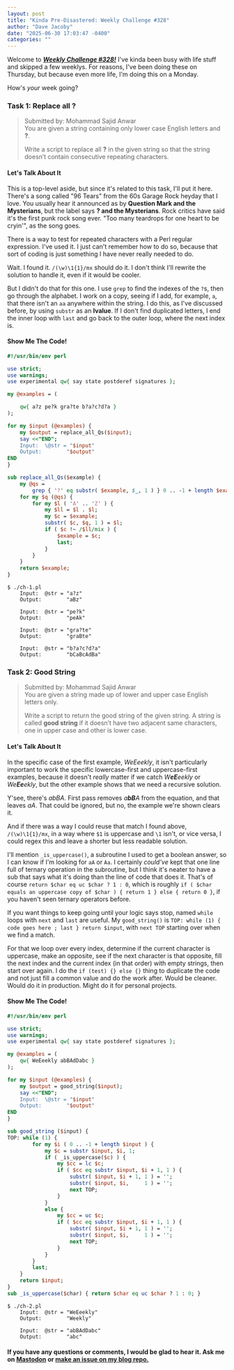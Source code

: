 ```yaml
---
layout: post
title: "Kinda Pre-Disastered: Weekly Challenge #328"
author: "Dave Jacoby"
date: "2025-06-30 17:03:47 -0400"
categories: ""
---
```


Welcome to [_**Weekly Challenge #328!**_](https://theweeklychallenge.org/blog/perl-weekly-challenge-328/) I've kinda been busy with life stuff and skipped a few weeklys. For reasons, I've been doing these on Thursday, but because even more life, I'm doing this on a Monday.

How's _your_ week going?

### Task 1: Replace all ?

> Submitted by: Mohammad Sajid Anwar  
> You are given a string containing only lower case English letters and **?**.
>
> Write a script to replace all **?** in the given string so that the string doesn’t contain consecutive repeating characters.

#### Let's Talk About It

This is a top-level aside, but since it's related to this task, I'll put it here. There's a song called "96 Tears" from the 60s Garage Rock heyday that I love. You usually hear it announced as by **Question Mark and the Mysterians**, but the label says **? and the Mysterians**. Rock critics have said it's the first punk rock song ever. "Too many teardrops for one heart to be cryin'", as the song goes.

There is a way to test for repeated characters with a Perl regular expression. I've used it. I just can't remember how to do so, because that sort of coding is just something I have never really needed to do.

Wait. I found it. `/(\w)\1{1}/mx` should do it. I don't think I'll rewrite the solution to handle it, even if it would be cooler.

But I didn't do that for this one. I use `grep` to find the indexes of the `?`s, then go through the alphabet. I work on a copy, seeing if I add, for example, `a`, that there isn't an `aa` anywhere within the string. I do this, as I've discussed before, by using `substr` as an **lvalue**. If I don't find duplicated letters, I end the inner loop with `last` and go back to the outer loop, where the next index is.

#### Show Me The Code!

```perl
#!/usr/bin/env perl

use strict;
use warnings;
use experimental qw{ say state postderef signatures };

my @examples = (

    qw{ a?z pe?k gra?te b?a?c?d?a }
);

for my $input (@examples) {
    my $output = replace_all_Qs($input);
    say <<"END";
    Input:  \@str = "$input"
    Output:        "$output"
END
}

sub replace_all_Qs($example) {
    my @qs =
        grep { '?' eq substr( $example, $_, 1 ) } 0 .. -1 + length $example;
    for my $q (@qs) {
        for my $l ( 'A' .. 'Z' ) {
            my $ll = $l . $l;
            my $c = $example;
            substr( $c, $q, 1 ) = $l;
            if ( $c !~ /$ll/mix ) {
                $example = $c;
                last;
            }
        }
    }
    return $example;
}
```

```text
$ ./ch-1.pl
    Input:  @str = "a?z"
    Output:        "aBz"

    Input:  @str = "pe?k"
    Output:        "peAk"

    Input:  @str = "gra?te"
    Output:        "graBte"

    Input:  @str = "b?a?c?d?a"
    Output:        "bCaBcAdBa"
```

### Task 2: Good String

> Submitted by: Mohammad Sajid Anwar  
> You are given a string made up of lower and upper case English letters only.
>
> Write a script to return the good string of the given string. A string is called **good string** if it doesn’t have two adjacent same characters, one in upper case and other is lower case.

#### Let's Talk About It

In the specific case of the first example, _WeEeekly_, it isn't particularly important to work the specific lowercase-first and uppercase-first examples, because it doesn't _really_ matter if we catch _W**eE**eekly_ or _We**Ee**ekly_, but the other example shows that we need a recursive solution.

Y'see, there's _abBA_. First pass removes _a**bB**A_ from the equation, and that leaves _aA_. That could be ignored, but no, the example we're shown clears it.

And if there was a way I could reuse that match I found above, `/(\w)\1{1}/mx`, in a way where `$1` is uppercase and `\1` isn't, or vice versa, I could regex this and leave a shorter but less readable solution.

I'll mention `_is_uppercase()`, a subroutine I used to get a boolean answer, so I can know if I'm looking for `aA` or `Aa`. I certainly _could've_ kept that one line full of ternary operation in the subroutine, but I think it's neater to have a sub that says what it's doing than the line of code that does it. That's of course `return $char eq uc $char ? 1 : 0`, which is roughly `if ( $char equals an uppercase copy of $char ) { return 1 } else { return 0 }`, if you haven't seen ternary operators before.

If you want things to keep going until your logic says stop, named `while` loops with `next` and `last` are useful. My `good_string()` is `TOP: while (1) { code goes here ; last } return $input`, with `next TOP` starting over when we find a match.

For that we loop over every index, determine if the current character is uppercase, make an opposite, see if the next character is that opposite, fill the next index and the current index (in that order) with empty strings, then start over again. I do the `if (test) {} else {}` thing to duplicate the code and not just fill a common value and do the work after. Would be cleaner. Would do it in production. Might do it for personal projects.

#### Show Me The Code!

```perl
#!/usr/bin/env perl

use strict;
use warnings;
use experimental qw{ say state postderef signatures };

my @examples = (
    qw{ WeEeekly abBAdDabc }
);

for my $input (@examples) {
    my $output = good_string($input);
    say <<"END";
    Input:  \@str = "$input"
    Output:        "$output"
END
}

sub good_string ($input) {
TOP: while (1) {
        for my $i ( 0 .. -1 + length $input ) {
            my $c = substr $input, $i, 1;
            if ( _is_uppercase($c) ) {
                my $cc = lc $c;
                if ( $cc eq substr $input, $i + 1, 1 ) {
                    substr( $input, $i + 1, 1 ) = '';
                    substr( $input, $i,     1 ) = '';
                    next TOP;
                }
            }
            else {
                my $cc = uc $c;
                if ( $cc eq substr $input, $i + 1, 1 ) {
                    substr( $input, $i + 1, 1 ) = '';
                    substr( $input, $i,     1 ) = '';
                    next TOP;
                }
            }
        }
        last;
    }
    return $input;
}
sub _is_uppercase($char) { return $char eq uc $char ? 1 : 0; }
```

```text
$ ./ch-2.pl
    Input:  @str = "WeEeekly"
    Output:        "Weekly"

    Input:  @str = "abBAdDabc"
    Output:        "abc"
```

#### If you have any questions or comments, I would be glad to hear it. Ask me on [Mastodon](https://mastodon.xyz/@jacobydave) or [make an issue on my blog repo.](https://github.com/jacoby/jacoby.github.io)
